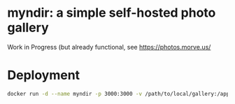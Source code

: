 # myndir: a simple self-hosted photo gallery

Work in Progress 
(but already functional, see https://photos.morve.us/

# Deployment 
```sh
docker run -d --name myndir -p 3000:3000 -v /path/to/local/gallery:/app/source morveus/myndir:latest`
```
